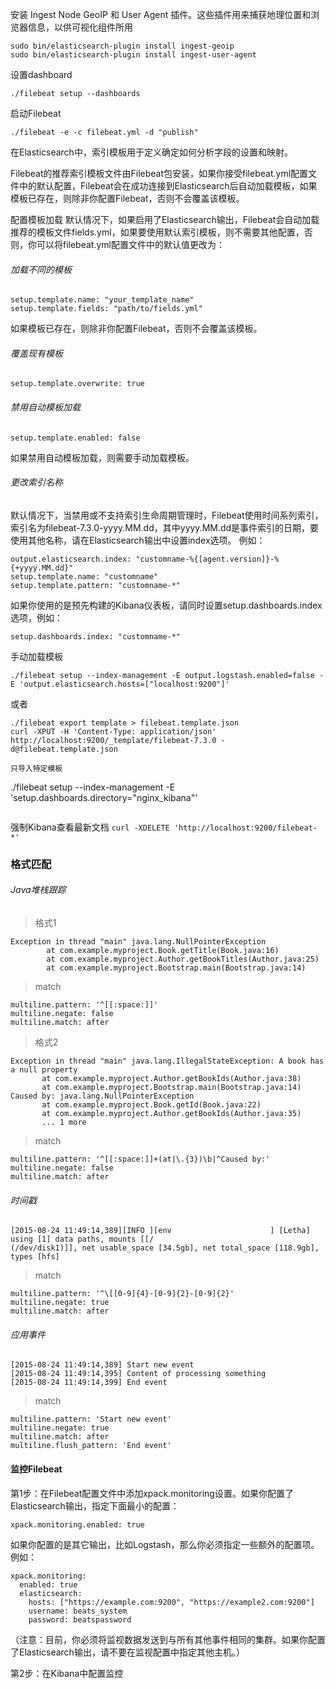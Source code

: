 
安装 Ingest Node GeoIP 和 User Agent 插件。这些插件用来捕获地理位置和浏览器信息，以供可视化组件所用
```
sudo bin/elasticsearch-plugin install ingest-geoip
sudo bin/elasticsearch-plugin install ingest-user-agent
```

设置dashboard
```
./filebeat setup --dashboards
```
启动Filebeat
```
./filebeat -e -c filebeat.yml -d "publish"
```

在Elasticsearch中，索引模板用于定义确定如何分析字段的设置和映射。

Filebeat的推荐索引模板文件由Filebeat包安装，如果你接受filebeat.yml配置文件中的默认配置，Filebeat会在成功连接到Elasticsearch后自动加载模板，如果模板已存在，则除非你配置Filebeat，否则不会覆盖该模板。

配置模板加载
默认情况下，如果启用了Elasticsearch输出，Filebeat会自动加载推荐的模板文件fields.yml，如果要使用默认索引模板，则不需要其他配置，否则，你可以将filebeat.yml配置文件中的默认值更改为：

###### 加载不同的模板
```
setup.template.name: "your_template_name"
setup.template.fields: "path/to/fields.yml"
```
如果模板已存在，则除非你配置Filebeat，否则不会覆盖该模板。

###### 覆盖现有模板
```
setup.template.overwrite: true
```
###### 禁用自动模板加载
```
setup.template.enabled: false
```
如果禁用自动模板加载，则需要手动加载模板。

###### 更改索引名称


默认情况下，当禁用或不支持索引生命周期管理时，Filebeat使用时间系列索引，索引名为filebeat-7.3.0-yyyy.MM.dd，其中yyyy.MM.dd是事件索引的日期，要使用其他名称，请在Elasticsearch输出中设置index选项。
例如：
```
output.elasticsearch.index: "customname-%{[agent.version]}-%{+yyyy.MM.dd}"
setup.template.name: "customname"
setup.template.pattern: "customname-*"
```
如果你使用的是预先构建的Kibana仪表板，请同时设置setup.dashboards.index选项，例如：
```
setup.dashboards.index: "customname-*"
```

手动加载模板
```
./filebeat setup --index-management -E output.logstash.enabled=false -E 'output.elasticsearch.hosts=["localhost:9200"]'
```
或者
```
./filebeat export template > filebeat.template.json
curl -XPUT -H 'Content-Type: application/json' http://localhost:9200/_template/filebeat-7.3.0 -d@filebeat.template.json

只导入特定模板
```
./filebeat setup --index-management -E 'setup.dashboards.directory="nginx_kibana"'
```

```
强制Kibana查看最新文档
```curl -XDELETE 'http://localhost:9200/filebeat-*'```



### 格式匹配
###### Java堆栈跟踪
> 格式1

```
Exception in thread "main" java.lang.NullPointerException
        at com.example.myproject.Book.getTitle(Book.java:16)
        at com.example.myproject.Author.getBookTitles(Author.java:25)
        at com.example.myproject.Bootstrap.main(Bootstrap.java:14)
```
> match
```
multiline.pattern: '^[[:space:]]'
multiline.negate: false
multiline.match: after
```

> 格式2

```
Exception in thread "main" java.lang.IllegalStateException: A book has a null property
       at com.example.myproject.Author.getBookIds(Author.java:38)
       at com.example.myproject.Bootstrap.main(Bootstrap.java:14)
Caused by: java.lang.NullPointerException
       at com.example.myproject.Book.getId(Book.java:22)
       at com.example.myproject.Author.getBookIds(Author.java:35)
       ... 1 more
```
> match
```
multiline.pattern: '^[[:space:]]+(at|\.{3})\b|^Caused by:'
multiline.negate: false
multiline.match: after
```

###### 时间戳

```
[2015-08-24 11:49:14,389][INFO ][env                      ] [Letha] using [1] data paths, mounts [[/
(/dev/disk1)]], net usable_space [34.5gb], net total_space [118.9gb], types [hfs]
```
> match

```
multiline.pattern: '^\[[0-9]{4}-[0-9]{2}-[0-9]{2}'
multiline.negate: true
multiline.match: after
```

###### 应用事件
```
[2015-08-24 11:49:14,389] Start new event
[2015-08-24 11:49:14,395] Content of processing something
[2015-08-24 11:49:14,399] End event
```
> match

```
multiline.pattern: 'Start new event'
multiline.negate: true
multiline.match: after
multiline.flush_pattern: 'End event'
```

#### 监控Filebeat
第1步：在Filebeat配置文件中添加xpack.monitoring设置。如果你配置了Elasticsearch输出，指定下面最小的配置：

```xpack.monitoring.enabled: true```

如果你配置的是其它输出，比如Logstash，那么你必须指定一些额外的配置项。例如：
```
xpack.monitoring:
  enabled: true
  elasticsearch:
    hosts: ["https://example.com:9200", "https://example2.com:9200"]
    username: beats_system
    password: beatspassword
```
（注意：目前，你必须将监视数据发送到与所有其他事件相同的集群。如果你配置了Elasticsearch输出，请不要在监视配置中指定其他主机。）

第2步：在Kibana中配置监控

